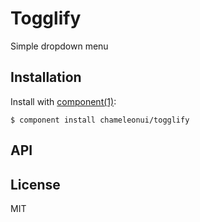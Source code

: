 # Togglify

  Simple dropdown menu

## Installation

  Install with [component(1)](http://component.io):

    $ component install chameleonui/togglify

## API


## License

  MIT
